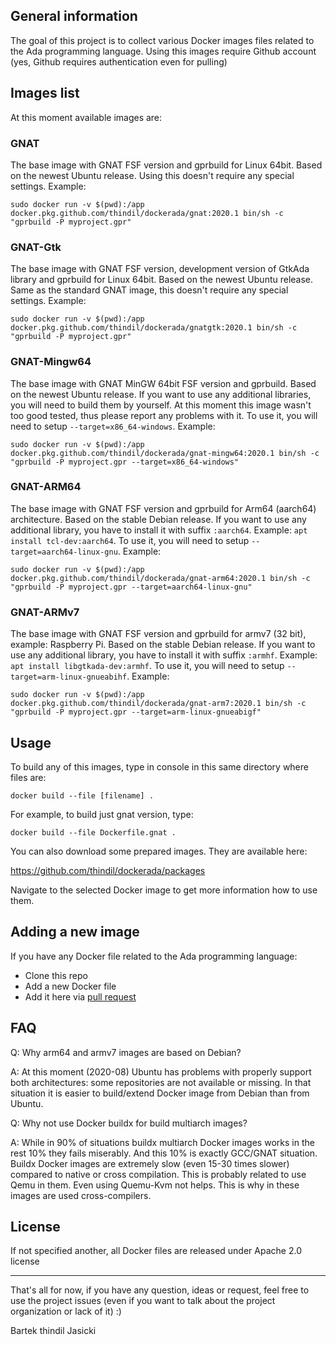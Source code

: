 ## General information

The goal of this project is to collect various Docker images files related to
the Ada programming language. Using this images require Github account (yes,
Github requires authentication even for pulling)

## Images list

At this moment available images are:

### GNAT

The base image with GNAT FSF version and gprbuild for Linux 64bit. Based on
the newest Ubuntu release. Using this doesn't require any special settings.
Example:

`sudo docker run -v $(pwd):/app docker.pkg.github.com/thindil/dockerada/gnat:2020.1 bin/sh -c "gprbuild -P myproject.gpr"`

### GNAT-Gtk

The base image with GNAT FSF version, development version of GtkAda library
and gprbuild for Linux 64bit. Based on the newest Ubuntu release. Same as
the standard GNAT image, this doesn't require any special settings. Example:

`sudo docker run -v $(pwd):/app docker.pkg.github.com/thindil/dockerada/gnatgtk:2020.1 bin/sh -c "gprbuild -P myproject.gpr"`

### GNAT-Mingw64
The base image with GNAT MinGW 64bit FSF version and gprbuild. Based on the
newest Ubuntu release. If you want to use any additional libraries, you will
need to build them by yourself. At this moment this image wasn't too good
tested, thus please report any problems with it. To use it, you will need to
setup `--target=x86_64-windows`. Example:

`sudo docker run -v $(pwd):/app docker.pkg.github.com/thindil/dockerada/gnat-mingw64:2020.1 bin/sh -c "gprbuild -P myproject.gpr --target=x86_64-windows"`

### GNAT-ARM64

The base image with GNAT FSF version and gprbuild for Arm64 (aarch64)
architecture. Based on the stable Debian release. If you want to use any
additional library, you have to install it with suffix `:aarch64`. Example:
`apt install tcl-dev:aarch64`. To use it, you will need to setup
`--target=aarch64-linux-gnu`. Example:

`sudo docker run -v $(pwd):/app docker.pkg.github.com/thindil/dockerada/gnat-arm64:2020.1 bin/sh -c "gprbuild -P myproject.gpr --target=aarch64-linux-gnu"`

### GNAT-ARMv7

The base image with GNAT FSF version and gprbuild for armv7 (32 bit),
example: Raspberry Pi. Based on the stable Debian release. If you want to use
any additional library, you have to install it with suffix `:armhf`.
Example: `apt install libgtkada-dev:armhf`. To use it, you will need to setup
`--target=arm-linux-gnueabihf`. Example:

`sudo docker run -v $(pwd):/app docker.pkg.github.com/thindil/dockerada/gnat-arm7:2020.1 bin/sh -c "gprbuild -P myproject.gpr --target=arm-linux-gnueabigf"`

## Usage

To build any of this images, type in console in this same directory where files
are:

`docker build --file [filename] .`

For example, to build just gnat version, type:

`docker build --file Dockerfile.gnat .`

You can also download some prepared images. They are available here:

https://github.com/thindil/dockerada/packages

Navigate to the selected Docker image to get more information how to use them.

## Adding a new image

If you have any Docker file related to the Ada programming language:

* Clone this repo
* Add a new Docker file
* Add it here via [pull request](https://github.com/thindil/dockerada/pulls)

## FAQ

Q: Why arm64 and armv7 images are based on Debian?

A: At this moment (2020-08) Ubuntu has problems with properly support both
architectures: some repositories are not available or missing. In that
situation it is easier to build/extend Docker image from Debian than from
Ubuntu.

Q: Why not use Docker buildx for build multiarch images?

A: While in 90% of situations buildx multiarch Docker images works in the rest
10% they fails miserably. And this 10% is exactly GCC/GNAT situation. Buildx
Docker images are extremely slow (even 15-30 times slower) compared to native
or cross compilation. This is probably related to use Qemu in them. Even using
Quemu-Kvm not helps. This is why in these images are used cross-compilers.

## License

If not specified another, all Docker files are released under Apache 2.0
license

----

That's all for now, if you have any question, ideas or request, feel free to
use the project issues (even if you want to talk about the project
organization or lack of it) :)

Bartek thindil Jasicki
